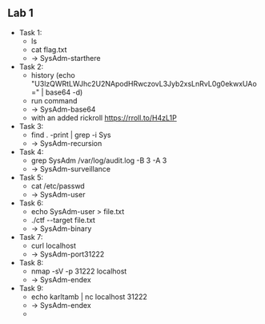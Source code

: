 ## Lab 1

* Task 1:
    *  ls
    *  cat flag.txt
    * -> SysAdm-starthere
*  Task 2:
    *  history (echo "U3lzQWRtLWJhc2U2NApodHRwczovL3Jyb2xsLnRvL0g0ekwxUAo=" | base64 -d)
    *  run command
    * -> SysAdm-base64 
    * with an added rickroll https://rroll.to/H4zL1P
*  Task 3:
    *   find . -print | grep -i Sys
    *  -> SysAdm-recursion
*  Task 4:
    *  grep SysAdm /var/log/audit.log -B 3 -A 3
    * -> SysAdm-surveillance
*  Task 5:
    *  cat /etc/passwd
    *  -> SysAdm-user
*  Task 6:
    *  echo SysAdm-user > file.txt
    *  ./ctf --target file.txt
    *  -> SysAdm-binary
*  Task 7:
    *  curl localhost
    *  -> SysAdm-port31222
*  Task 8:
    *  nmap -sV -p 31222 localhost
    *  -> SysAdm-endex
*  Task 9:
    *   echo karltamb | nc localhost 31222
    *   -> SysAdm-endex
    * 